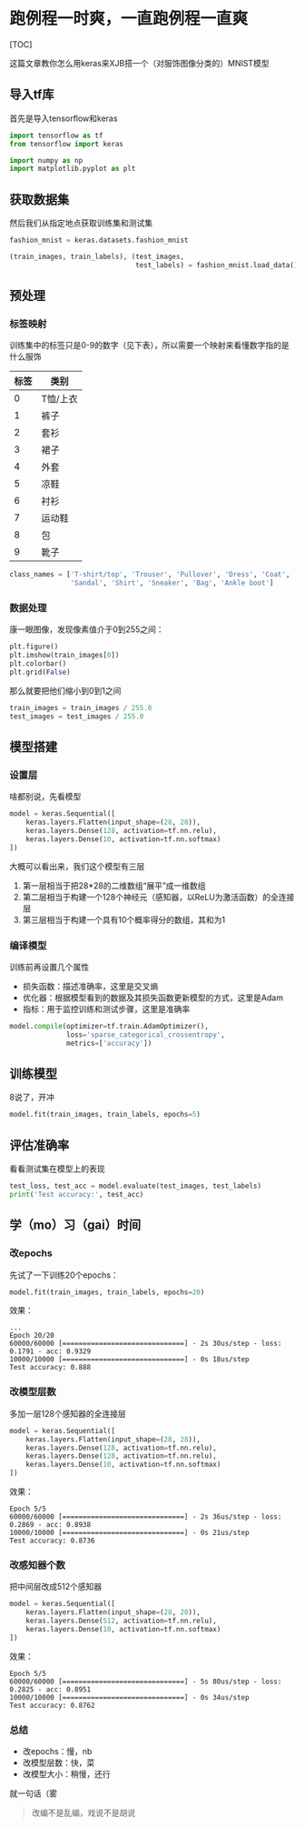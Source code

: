 # 跑例程一时爽，一直跑例程一直爽

[TOC]

这篇文章教你怎么用keras来XJB搭一个（对服饰图像分类的）MNIST模型

## 导入tf库

首先是导入tensorflow和keras

```py
import tensorflow as tf
from tensorflow import keras

import numpy as np
import matplotlib.pyplot as plt
```

## 获取数据集

然后我们从指定地点获取训练集和测试集

```py
fashion_mnist = keras.datasets.fashion_mnist

(train_images, train_labels), (test_images,
                               test_labels) = fashion_mnist.load_data()
```

## 预处理

### 标签映射

训练集中的标签只是0-9的数字（见下表），所以需要一个映射来看懂数字指的是什么服饰

标签|类别
--|--
0|T恤/上衣
1|裤子
2|套衫
3|裙子
4|外套
5|凉鞋
6|衬衫
7|运动鞋
8|包
9|靴子

```py
class_names = ['T-shirt/top', 'Trouser', 'Pullover', 'Dress', 'Coat',
               'Sandal', 'Shirt', 'Sneaker', 'Bag', 'Ankle boot']
```

### 数据处理

康一眼图像，发现像素值介于0到255之间：
```py
plt.figure()
plt.imshow(train_images[0])
plt.colorbar()
plt.grid(False)
```

那么就要把他们缩小到0到1之间

```py
train_images = train_images / 255.0
test_images = test_images / 255.0
```

## 模型搭建

### 设置层

啥都别说，先看模型

```py
model = keras.Sequential([
    keras.layers.Flatten(input_shape=(28, 28)),
    keras.layers.Dense(128, activation=tf.nn.relu),
    keras.layers.Dense(10, activation=tf.nn.softmax)
])
```

大概可以看出来，我们这个模型有三层

1. 第一层相当于把28*28的二维数组“展平”成一维数组
2. 第二层相当于构建一个128个神经元（感知器，以ReLU为激活函数）的全连接层
3. 第三层相当于构建一个具有10个概率得分的数组，其和为1

### 编译模型

训练前再设置几个属性

- 损失函数：描述准确率，这里是交叉熵
- 优化器：根据模型看到的数据及其损失函数更新模型的方式，这里是Adam
- 指标：用于监控训练和测试步骤，这里是准确率

```py
model.compile(optimizer=tf.train.AdamOptimizer(),
              loss='sparse_categorical_crossentropy',
              metrics=['accuracy'])
```

## 训练模型

8说了，开冲

```py
model.fit(train_images, train_labels, epochs=5)
```

## 评估准确率

看看测试集在模型上的表现

```py
test_loss, test_acc = model.evaluate(test_images, test_labels)
print('Test accuracy:', test_acc)
```
## 学（mo）习（gai）时间

### 改epochs

先试了一下训练20个epochs：
```py
model.fit(train_images, train_labels, epochs=20)
```

效果：
```
...
Epoch 20/20
60000/60000 [==============================] - 2s 30us/step - loss: 0.1791 - acc: 0.9329
10000/10000 [==============================] - 0s 18us/step
Test accuracy: 0.888
```

### 改模型层数

多加一层128个感知器的全连接层
```py
model = keras.Sequential([
    keras.layers.Flatten(input_shape=(28, 28)),
    keras.layers.Dense(128, activation=tf.nn.relu),
	keras.layers.Dense(128, activation=tf.nn.relu),
    keras.layers.Dense(10, activation=tf.nn.softmax)
])
```
效果：
```
Epoch 5/5
60000/60000 [==============================] - 2s 36us/step - loss: 0.2869 - acc: 0.8938
10000/10000 [==============================] - 0s 21us/step
Test accuracy: 0.8736
```

### 改感知器个数

把中间层改成512个感知器
```py
model = keras.Sequential([
    keras.layers.Flatten(input_shape=(28, 28)),
    keras.layers.Dense(512, activation=tf.nn.relu),
    keras.layers.Dense(10, activation=tf.nn.softmax)
])
```
效果：
```
Epoch 5/5
60000/60000 [==============================] - 5s 80us/step - loss: 0.2825 - acc: 0.8951
10000/10000 [==============================] - 0s 34us/step
Test accuracy: 0.8762
```

### 总结
- 改epochs：慢，nb
- 改模型层数：快，菜
- 改模型大小：稍慢，还行

就一句话（雾

> 改编不是乱编，戏说不是胡说
